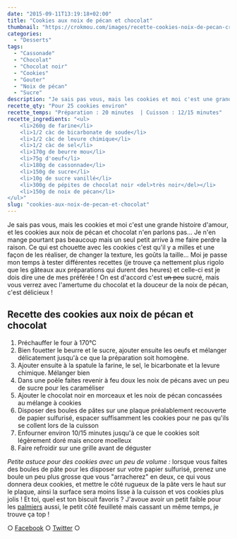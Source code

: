 ```yaml
---
date: "2015-09-11T13:19:18+02:00"
title: "Cookies aux noix de pécan et chocolat"
thumbnail: "https://crokmou.com/images/recette-cookies-noix-de-pecan-crokmou-blog-culinaire.jpg"
categories:
  - "Desserts"
tags:
  - "Cassonade"
  - "Chocolat"
  - "Chocolat noir"
  - "Cookies"
  - "Gouter"
  - "Noix de pécan"
  - "Sucre"
description: "Je sais pas vous, mais les cookies et moi c'est une grande histoire d'amour, et les cookies aux noix de pécan et chocolat n'en parlons pas..."
recette_qty: "Pour 25 cookies environ"
recette_temps: "Préparation : 20 minutes  | Cuisson : 12/15 minutes"
recette_ingredients: "<ul>
	<li>260g de farine</li>
	<li>1/2 càc de bicarbonate de soude</li>
	<li>1/2 càc de levure chimique</li>
	<li>1/2 càc de sel</li>
	<li>170g de beurre mou</li>
	<li>75g d'oeuf</li>
	<li>180g de cassonnade</li>
	<li>150g de sucre</li>
	<li>10g de sucre vanillé</li>
	<li>300g de pépites de chocolat noir <del>très noir</del></li>
	<li>150g de noix de pécan</li>
</ul>"
slug: "cookies-aux-noix-de-pecan-et-chocolat"
---
```


Je sais pas vous, mais les cookies et moi c'est une grande histoire d'amour, et les cookies aux noix de pécan et chocolat n'en parlons pas... Je n'en mange pourtant pas beaucoup mais un seul petit arrive à me faire perdre la raison. Ce qui est chouette avec les cookies c'est qu'il y a milles et une façon de les réaliser, de changer la texture, les goûts la taille... Moi je passe mon temps à tester différentes recettes (je trouve ça nettement plus rigolo que les gâteaux aux préparations qui durent des heures) et celle-ci est je dois dire une de mes préférée ! On est d'accord c'est <del>un peu</del> sucré, mais vous verrez avec l'amertume du chocolat et la douceur de la noix de pécan, c'est délicieux !

## **Recette des cookies aux noix de pécan et chocolat**

1.  Préchauffer le four à 170°C
2.  Bien fouetter le beurre et le sucre, ajouter ensuite les oeufs et mélanger délicatement jusqu'à ce que la préparation soit homogène.
3.  Ajouter ensuite à la spatule la farine, le sel, le bicarbonate et la levure chimique. Mélanger bien
4.  Dans une poêle faites revenir à feu doux les noix de pécans avec un peu de sucre pour les caraméliser
5.  Ajouter le chocolat noir en morceaux et les noix de pécan concassées au mélange à cookies
6.  Disposer des boules de pâtes sur une plaque préalablement recouverte de papier sulfurisé, espacer suffisamment les cookies pour ne pas qu'ils se collent lors de la cuisson
7.  Enfourner environ 10/15 minutes jusqu'à ce que le cookies soit légèrement doré mais encore moelleux
8.  Faire refroidir sur une grille avant de déguster

_Petite astuce pour des cookies avec un peu de volume :_ lorsque vous faites des boules de pâte pour les disposer sur votre papier sulfurisé, prenez une boule un peu plus grosse que vous "arracherez" en deux, ce qui vous donnera deux cookies, et mettre le côté rugueux de la pâte vers le haut sur le plaque, ainsi la surface sera moins lisse à la cuisson et vos cookies plus jolis ! Et toi, quel est ton biscuit favoris ? J'avoue avoir un petit faible pour les [palmiers](http://www.crokmou.com/2012/06/palmiers-biscuits-feuilletes) aussi, le petit côté feuilleté mais cassant un même temps, je trouve ça top !

○ [Facebook](https://www.facebook.com/crokmou.blog) ○ [Twitter](https://twitter.com/Crokmou) ○